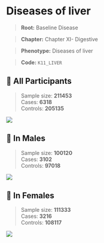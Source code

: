 # Diseases of liver

> **Root:** Baseline Disease  

> **Chapter:** Chapter XI- Digestive  

> **Phenotype:** Diseases of liver  

> **Code:** `K11_LIVER`

## 🧪 All Participants  
> Sample size: **211453**  
> Cases: **6318**  
> Controls: **205135**
<img src="/Disease/Figures/ALL/Incidence/K11_LIVER.png"/>
<CsvTable src="/Disease/Data/ALL/Incidence/COX_K11_LIVER.csv" label="🔍 View full results" />

## 👨 In Males  
> Sample size: **100120**  
> Cases: **3102**  
> Controls: **97018**
<img src="/Disease/Figures/Male/Incidence/K11_LIVER.png"/>
<CsvTable src="/Disease/Data/Male/Incidence/COX_K11_LIVER.csv" label="🔍 View full results" />

## 👩 In Females  
> Sample size: **111333**  
> Cases: **3216**  
> Controls: **108117**
<img src="/Disease/Figures/Female/Incidence/K11_LIVER.png"/>
<CsvTable src="/Disease/Data/Female/Incidence/COX_K11_LIVER.csv" label="🔍 View full results" />
